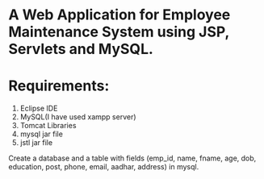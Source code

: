 # A Web Application for Employee Maintenance System using JSP, Servlets and MySQL.

# Requirements:
1. Eclipse IDE  
2. MySQL(I have used xampp server)
3. Tomcat 
Libraries   
4. mysql jar file
5. jstl jar file

Create a database and a table with fields (emp_id, name, fname, age, dob, education, post, phone, email, aadhar, address) in mysql.